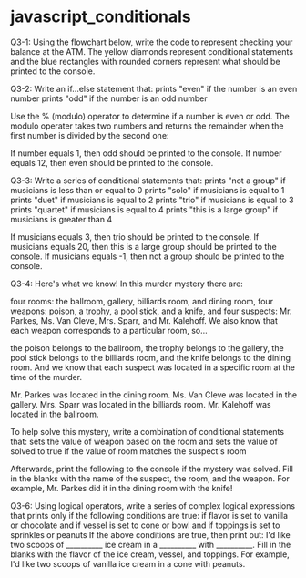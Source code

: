# javascript_conditionals
Q3-1:
Using the flowchart below, write the code to represent checking your balance at the ATM. The yellow diamonds represent conditional statements and the blue rectangles with rounded corners represent what should be printed to the console.

Q3-2:
Write an if...else statement that:
prints "even" if the number is an even number
prints "odd" if the number is an odd number

Use the % (modulo) operator to determine if a number is even or odd. The modulo operater takes two numbers and returns the remainder when the first number is divided by the second one:

If number equals 1, then odd should be printed to the console.
If number equals 12, then even should be printed to the console.

Q3-3:
Write a series of conditional statements that:
prints "not a group" if musicians is less than or equal to 0
prints "solo" if musicians is equal to 1
prints "duet" if musicians is equal to 2
prints "trio" if musicians is equal to 3
prints "quartet" if musicians is equal to 4
prints "this is a large group" if musicians is greater than 4

If musicians equals 3, then trio should be printed to the console.
If musicians equals 20, then this is a large group should be printed to the console.
If musicians equals -1, then not a group should be printed to the console.

Q3-4:
Here's what we know! In this murder mystery there are:

four rooms: the ballroom, gallery, billiards room, and dining room,
four weapons: poison, a trophy, a pool stick, and a knife,
and four suspects: Mr. Parkes, Ms. Van Cleve, Mrs. Sparr, and Mr. Kalehoff.
We also know that each weapon corresponds to a particular room, so...

the poison belongs to the ballroom,
the trophy belongs to the gallery,
the pool stick belongs to the billiards room,
and the knife belongs to the dining room.
And we know that each suspect was located in a specific room at the time of the murder.

Mr. Parkes was located in the dining room.
Ms. Van Cleve was located in the gallery.
Mrs. Sparr was located in the billiards room.
Mr. Kalehoff was located in the ballroom.

To help solve this mystery, write a combination of conditional statements that:
sets the value of weapon based on the room and
sets the value of solved to true if the value of room matches the suspect's room

Afterwards, print the following to the console if the mystery was solved.
Fill in the blanks with the name of the suspect, the room, and the weapon. For example,
Mr. Parkes did it in the dining room with the knife!

Q3-6:
Using logical operators, write a series of complex logical expressions that prints only if the following conditions are true:
if flavor is set to vanilla or chocolate and
if vessel is set to cone or bowl and
if toppings is set to sprinkles or peanuts
If the above conditions are true, then print out:
I'd like two scoops of __________ ice cream in a __________ with __________.
Fill in the blanks with the flavor of the ice cream, vessel, and toppings. For example,
I'd like two scoops of vanilla ice cream in a cone with peanuts.

